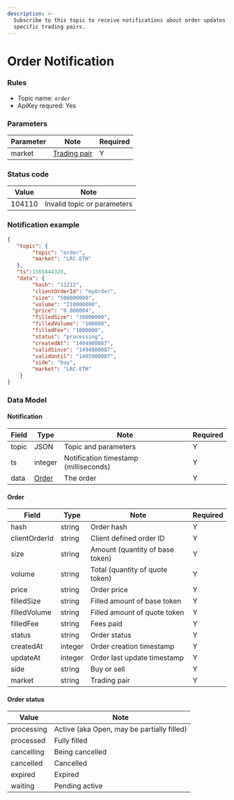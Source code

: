 ```yaml
---
description: >-
  Subscribe to this topic to receive notifications about order updates for
  specific trading pairs.
---
```


# Order Notification

### Rules <a href="#rules" id="rules"></a>

* Topic name: `order`&#x20;
* ApiKey requred: Yes

### Parameters <a href="#parameters" id="parameters"></a>

<table><thead><tr><th>Parameter</th><th>Note</th><th data-hidden>Required</th></tr></thead><tbody><tr><td>market</td><td><a href="https://docs.loopring.io/en/dex_apis/getMarkets.html">Trading pair</a></td><td>Y</td></tr></tbody></table>

### Status code <a href="#status-code" id="status-code"></a>

| Value  | Note                        |
| ------ | --------------------------- |
| 104110 | Invalid topic or parameters |

### Notification example <a href="#notification-example" id="notification-example"></a>

```json
{
   "topic": {
        "topic": "order",
        "market": "LRC-ETH"
   },
   "ts":1565844328,
   "data": {
        "hash": "11212",
        "clientOrderId": "myOrder",
        "size": "500000000",
        "volume": "210000000",
        "price": "0.000004",
        "filledSize": "30000000",
        "filledVolume": "100000",
        "filledFee": "1000000",
        "status": "processing",
        "createdAt": "1494900087",
        "validSince": "1494900087",
        "validUntil": "1495900087",
        "side": "buy",
        "market": "LRC-ETH"
    }
}
```



### Data Model <a href="#data-model" id="data-model"></a>

#### **Notification**

<table><thead><tr><th>Field</th><th>Type</th><th>Note</th><th data-hidden>Required</th></tr></thead><tbody><tr><td>topic</td><td>JSON</td><td>Topic and parameters</td><td>Y</td></tr><tr><td>ts</td><td>integer</td><td>Notification timestamp (milliseconds)</td><td>Y</td></tr><tr><td>data</td><td><a href="order-notification.md#order">Order</a></td><td>The order</td><td>Y</td></tr></tbody></table>

#### **Order**

<table><thead><tr><th>Field</th><th>Type</th><th>Note</th><th data-hidden>Required</th></tr></thead><tbody><tr><td>hash</td><td>string</td><td>Order hash</td><td>Y</td></tr><tr><td>clientOrderId</td><td>string</td><td>Client defined order ID</td><td>Y</td></tr><tr><td>size</td><td>string</td><td>Amount (quantity of base token)</td><td>Y</td></tr><tr><td>volume</td><td>string</td><td>Total (quantity of quote token)</td><td>Y</td></tr><tr><td>price</td><td>string</td><td>Order price</td><td>Y</td></tr><tr><td>filledSize</td><td>string</td><td>Filled amount of base token</td><td>Y</td></tr><tr><td>filledVolume</td><td>string</td><td>Filled amount of quote token</td><td>Y</td></tr><tr><td>filledFee</td><td>string</td><td>Fees paid</td><td>Y</td></tr><tr><td>status</td><td>string</td><td>Order status</td><td>Y</td></tr><tr><td>createdAt</td><td>integer</td><td>Order creation timestamp</td><td>Y</td></tr><tr><td>updateAt</td><td>integer</td><td>Order last update timestamp</td><td>Y</td></tr><tr><td>side</td><td>string</td><td>Buy or sell</td><td>Y</td></tr><tr><td>market</td><td>string</td><td>Trading pair</td><td>Y</td></tr></tbody></table>

#### **Order status**

| Value      | Note                                       |
| ---------- | ------------------------------------------ |
| processing | Active (aka Open, may be partially filled) |
| processed  | Fully filled                               |
| cancelling | Being cancelled                            |
| cancelled  | Cancelled                                  |
| expired    | Expired                                    |
| waiting    | Pending active                             |
